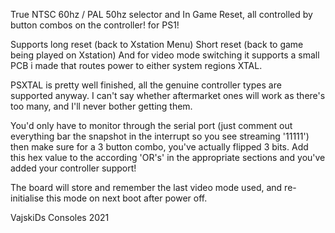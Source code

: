 True NTSC 60hz / PAL 50hz selector and In Game Reset, all controlled by button combos on the controller! for PS1!

Supports long reset (back to Xstation Menu)
Short reset (back to game being played on Xstation)
And for video mode switching it supports a small PCB i made that routes power to either system regions XTAL.

PSXTAL is pretty well finished, all the genuine controller types are supported anyway. I can't say whether aftermarket ones will work as there's too many, and I'll never bother getting them.

You'd only have to monitor through the serial port (just comment out everything bar the snapshot in the interrupt so you see streaming '11111') then make sure for a 3 button combo, you've actually flipped 3 bits. Add this hex value to the according 'OR's' in the appropriate sections and you've added your controller support!

The board will store and remember the last video mode used, and re-initialise this mode on next boot after power off.

VajskiDs Consoles 2021



